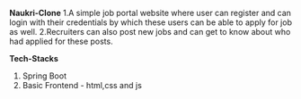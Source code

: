 **Naukri-Clone**
1.A simple job portal website where user can register and can login with their credentials by which these users can be able to apply for job as well. 
2.Recruiters can also post new jobs and can get to know about who had applied for these posts.

**Tech-Stacks**
1. Spring Boot
2. Basic Frontend - html,css and js

